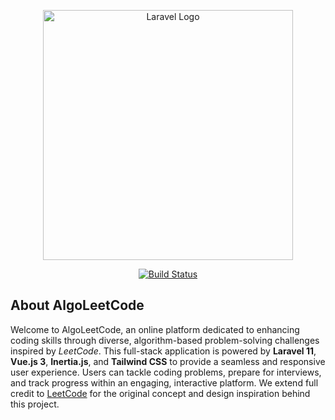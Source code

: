 <p align="center"><a href="https://laravel.com" target="_blank"><img src="https://github-production-user-asset-6210df.s3.amazonaws.com/58368293/380467509-d85fe750-22ec-42fc-ac6d-d02f3f8427c2.png?X-Amz-Algorithm=AWS4-HMAC-SHA256&X-Amz-Credential=AKIAVCODYLSA53PQK4ZA%2F20241027%2Fus-east-1%2Fs3%2Faws4_request&X-Amz-Date=20241027T042116Z&X-Amz-Expires=300&X-Amz-Signature=5a27ecd7aca42ea2f029714449a88373c269c1f17911e228ddff0330a283cc77&X-Amz-SignedHeaders=host" width="400" alt="Laravel Logo"></a></p>

<p align="center">
<a href="https://github.com/Khokon-Chandra/algoleetcode/actions"><img src="https://github.com/laravel/framework/workflows/tests/badge.svg" alt="Build Status"></a>
</p>

## About AlgoLeetCode

Welcome to AlgoLeetCode, an online platform dedicated to enhancing coding skills through diverse, algorithm-based problem-solving challenges inspired by *LeetCode*. This full-stack application is powered by **Laravel 11**, **Vue.js 3**, **Inertia.js**, and **Tailwind CSS** to provide a seamless and responsive user experience. Users can tackle coding problems, prepare for interviews, and track progress within an engaging, interactive platform. We extend full credit to <a href="https://leetcode.com">LeetCode</a> for the original concept and design inspiration behind this project.
